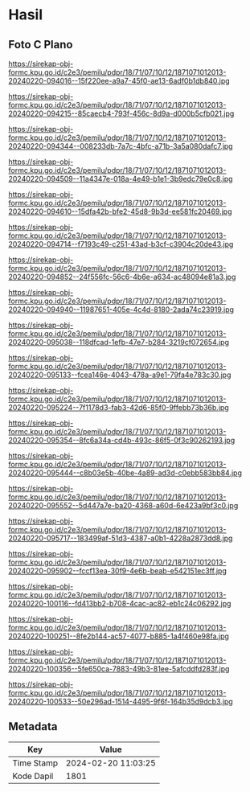 # Hasil

## Foto C Plano

https://sirekap-obj-formc.kpu.go.id/c2e3/pemilu/pdpr/18/71/07/10/12/1871071012013-20240220-094016--15f220ee-a9a7-45f0-ae13-6adf0b1db840.jpg

https://sirekap-obj-formc.kpu.go.id/c2e3/pemilu/pdpr/18/71/07/10/12/1871071012013-20240220-094215--85caecb4-793f-456c-8d9a-d000b5cfb021.jpg

https://sirekap-obj-formc.kpu.go.id/c2e3/pemilu/pdpr/18/71/07/10/12/1871071012013-20240220-094344--008233db-7a7c-4bfc-a71b-3a5a080dafc7.jpg

https://sirekap-obj-formc.kpu.go.id/c2e3/pemilu/pdpr/18/71/07/10/12/1871071012013-20240220-094509--11a4347e-018a-4e49-b1e1-3b9edc79e0c8.jpg

https://sirekap-obj-formc.kpu.go.id/c2e3/pemilu/pdpr/18/71/07/10/12/1871071012013-20240220-094610--15dfa42b-bfe2-45d8-9b3d-ee581fc20469.jpg

https://sirekap-obj-formc.kpu.go.id/c2e3/pemilu/pdpr/18/71/07/10/12/1871071012013-20240220-094714--f7193c49-c251-43ad-b3cf-c3904c20de43.jpg

https://sirekap-obj-formc.kpu.go.id/c2e3/pemilu/pdpr/18/71/07/10/12/1871071012013-20240220-094852--24f556fc-56c6-4b6e-a634-ac48094e81a3.jpg

https://sirekap-obj-formc.kpu.go.id/c2e3/pemilu/pdpr/18/71/07/10/12/1871071012013-20240220-094940--11987651-405e-4c4d-8180-2ada74c23919.jpg

https://sirekap-obj-formc.kpu.go.id/c2e3/pemilu/pdpr/18/71/07/10/12/1871071012013-20240220-095038--118dfcad-1efb-47e7-b284-3219cf072654.jpg

https://sirekap-obj-formc.kpu.go.id/c2e3/pemilu/pdpr/18/71/07/10/12/1871071012013-20240220-095133--fcea146e-4043-478a-a9e1-79fa4e783c30.jpg

https://sirekap-obj-formc.kpu.go.id/c2e3/pemilu/pdpr/18/71/07/10/12/1871071012013-20240220-095224--7f1178d3-fab3-42d6-85f0-9ffebb73b36b.jpg

https://sirekap-obj-formc.kpu.go.id/c2e3/pemilu/pdpr/18/71/07/10/12/1871071012013-20240220-095354--8fc6a34a-cd4b-493c-86f5-0f3c90262193.jpg

https://sirekap-obj-formc.kpu.go.id/c2e3/pemilu/pdpr/18/71/07/10/12/1871071012013-20240220-095444--c8b03e5b-40be-4a89-ad3d-c0ebb583bb84.jpg

https://sirekap-obj-formc.kpu.go.id/c2e3/pemilu/pdpr/18/71/07/10/12/1871071012013-20240220-095552--5d447a7e-ba20-4368-a60d-6e423a9bf3c0.jpg

https://sirekap-obj-formc.kpu.go.id/c2e3/pemilu/pdpr/18/71/07/10/12/1871071012013-20240220-095717--183499af-51d3-4387-a0b1-4228a2873dd8.jpg

https://sirekap-obj-formc.kpu.go.id/c2e3/pemilu/pdpr/18/71/07/10/12/1871071012013-20240220-095902--fccf13ea-30f9-4e6b-beab-e542151ec3ff.jpg

https://sirekap-obj-formc.kpu.go.id/c2e3/pemilu/pdpr/18/71/07/10/12/1871071012013-20240220-100116--fd413bb2-b708-4cac-ac82-eb1c24c06292.jpg

https://sirekap-obj-formc.kpu.go.id/c2e3/pemilu/pdpr/18/71/07/10/12/1871071012013-20240220-100251--8fe2b144-ac57-4077-b885-1a4f460e98fa.jpg

https://sirekap-obj-formc.kpu.go.id/c2e3/pemilu/pdpr/18/71/07/10/12/1871071012013-20240220-100356--5fe650ca-7883-49b3-81ee-5afcddfd283f.jpg

https://sirekap-obj-formc.kpu.go.id/c2e3/pemilu/pdpr/18/71/07/10/12/1871071012013-20240220-100533--50e296ad-1514-4495-9f6f-164b35d9dcb3.jpg


## Metadata

| Key        | Value               |
| ---------- | ------------------- |
| Time Stamp | 2024-02-20 11:03:25 |
| Kode Dapil | 1801                |



